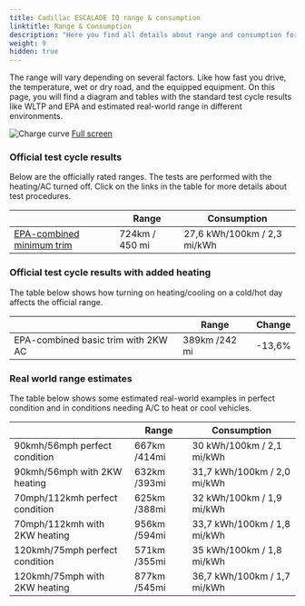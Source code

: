 ```yaml
---
title: Cadillac ESCALADE IQ range & consumption
linktitle: Range & Consumption
description: "Here you find all details about range and consumption for Cadillac ESCALADE IQ."
weight: 9
hidden: true
---
```

<!-- markdownlint-disable MD033 -->
<object type="image/svg+xml" data="../modelnavigation.svg"></object>

The range will vary depending on several factors. Like how fast you drive, the temperature, wet or dry road, and the equipped equipment. On this page, you will find a diagram and tables with the standard test cycle results like WLTP and EPA and estimated real-world range in different environments. 

![Charge curve](../range.svg  "Range information")
[Full screen](../range.svg)

### Official test cycle results

Below are the officially rated ranges. The tests are performed with the heating/AC turned off. Click on the links in the table for more details about test procedures. 

| | Range  | Consumption  |
|----|-----|------|
| [EPA-combined minimum trim](../../../../../guides/understandingrange/epa/) | 724km / 450 mi| 27,6 kWh/100km / 2,3 mi/kWh |

### Official test cycle results with added heating

The table below shows how turning on heating/cooling on a cold/hot day affects the official range. 

| | Range  | Change  |
|----|-----|------|
| EPA-combined basic trim with 2KW AC | 389km /242 mi | -13,6%|

### Real world range estimates

The table below shows some estimated real-world examples in perfect condition and in conditions needing A/C to heat or cool vehicles. 

| | Range  | Consumption  |
|----|-----|------|
| 90kmh/56mph perfect condition | 667km /414mi| 30 kWh/100km / 2,1 mi/kWh |
| 90kmh/56mph with 2KW heating | 632km /393mi| 31,7 kWh/100km / 2,0 mi/kWh |
| 70mph/112kmh perfect condition | 625km /388mi| 32 kWh/100km / 1,9 mi/kWh|
| 70mph/112kmh with 2KW heating | 956km /594mi| 33,7 kWh/100km / 1,8 mi/kWh  |
| 120kmh/75mph perfect condition | 571km /355mi| 35 kWh/100km / 1,8 mi/kWh |
| 120kmh/75mph with 2KW heating | 877km /545mi| 36,7 kWh/100km / 1,7 mi/kWh |
